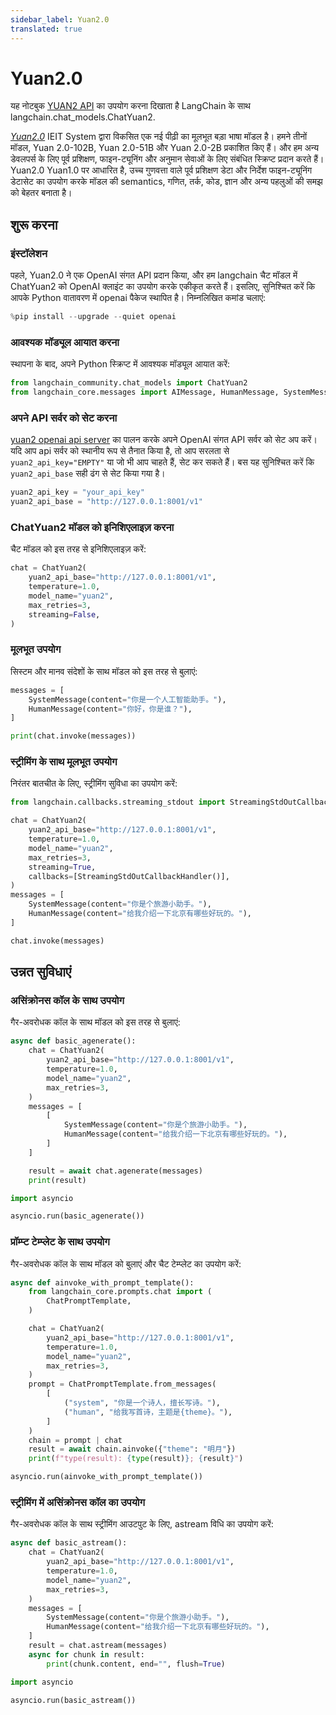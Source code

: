 ```yaml
---
sidebar_label: Yuan2.0
translated: true
---
```


# Yuan2.0

यह नोटबुक [YUAN2 API](https://github.com/IEIT-Yuan/Yuan-2.0/blob/main/docs/inference_server.md) का उपयोग करना दिखाता है LangChain के साथ langchain.chat_models.ChatYuan2.

[*Yuan2.0*](https://github.com/IEIT-Yuan/Yuan-2.0/blob/main/README-EN.md) IEIT System द्वारा विकसित एक नई पीढ़ी का मूलभूत बड़ा भाषा मॉडल है। हमने तीनों मॉडल, Yuan 2.0-102B, Yuan 2.0-51B और Yuan 2.0-2B प्रकाशित किए हैं। और हम अन्य डेवलपर्स के लिए पूर्व प्रशिक्षण, फाइन-ट्यूनिंग और अनुमान सेवाओं के लिए संबंधित स्क्रिप्ट प्रदान करते हैं। Yuan2.0 Yuan1.0 पर आधारित है, उच्च गुणवत्ता वाले पूर्व प्रशिक्षण डेटा और निर्देश फाइन-ट्यूनिंग डेटासेट का उपयोग करके मॉडल की semantics, गणित, तर्क, कोड, ज्ञान और अन्य पहलुओं की समझ को बेहतर बनाता है।

## शुरू करना

### इंस्टॉलेशन

पहले, Yuan2.0 ने एक OpenAI संगत API प्रदान किया, और हम langchain चैट मॉडल में ChatYuan2 को OpenAI क्लाइंट का उपयोग करके एकीकृत करते हैं।
इसलिए, सुनिश्चित करें कि आपके Python वातावरण में openai पैकेज स्थापित है। निम्नलिखित कमांड चलाएं:

```python
%pip install --upgrade --quiet openai
```

### आवश्यक मॉड्यूल आयात करना

स्थापना के बाद, अपने Python स्क्रिप्ट में आवश्यक मॉड्यूल आयात करें:

```python
from langchain_community.chat_models import ChatYuan2
from langchain_core.messages import AIMessage, HumanMessage, SystemMessage
```

### अपने API सर्वर को सेट करना

[yuan2 openai api server](https://github.com/IEIT-Yuan/Yuan-2.0/blob/main/docs/Yuan2_fastchat.md) का पालन करके अपने OpenAI संगत API सर्वर को सेट अप करें।
यदि आप api सर्वर को स्थानीय रूप से तैनात किया है, तो आप सरलता से `yuan2_api_key="EMPTY"` या जो भी आप चाहते हैं, सेट कर सकते हैं।
बस यह सुनिश्चित करें कि `yuan2_api_base` सही ढंग से सेट किया गया है।

```python
yuan2_api_key = "your_api_key"
yuan2_api_base = "http://127.0.0.1:8001/v1"
```

### ChatYuan2 मॉडल को इनिशिएलाइज़ करना

चैट मॉडल को इस तरह से इनिशिएलाइज़ करें:

```python
chat = ChatYuan2(
    yuan2_api_base="http://127.0.0.1:8001/v1",
    temperature=1.0,
    model_name="yuan2",
    max_retries=3,
    streaming=False,
)
```

### मूलभूत उपयोग

सिस्टम और मानव संदेशों के साथ मॉडल को इस तरह से बुलाएं:

```python
messages = [
    SystemMessage(content="你是一个人工智能助手。"),
    HumanMessage(content="你好，你是谁？"),
]
```

```python
print(chat.invoke(messages))
```

### स्ट्रीमिंग के साथ मूलभूत उपयोग

निरंतर बातचीत के लिए, स्ट्रीमिंग सुविधा का उपयोग करें:

```python
from langchain.callbacks.streaming_stdout import StreamingStdOutCallbackHandler

chat = ChatYuan2(
    yuan2_api_base="http://127.0.0.1:8001/v1",
    temperature=1.0,
    model_name="yuan2",
    max_retries=3,
    streaming=True,
    callbacks=[StreamingStdOutCallbackHandler()],
)
messages = [
    SystemMessage(content="你是个旅游小助手。"),
    HumanMessage(content="给我介绍一下北京有哪些好玩的。"),
]
```

```python
chat.invoke(messages)
```

## उन्नत सुविधाएं

### असिंक्रोनस कॉल के साथ उपयोग

गैर-अवरोधक कॉल के साथ मॉडल को इस तरह से बुलाएं:

```python
async def basic_agenerate():
    chat = ChatYuan2(
        yuan2_api_base="http://127.0.0.1:8001/v1",
        temperature=1.0,
        model_name="yuan2",
        max_retries=3,
    )
    messages = [
        [
            SystemMessage(content="你是个旅游小助手。"),
            HumanMessage(content="给我介绍一下北京有哪些好玩的。"),
        ]
    ]

    result = await chat.agenerate(messages)
    print(result)
```

```python
import asyncio

asyncio.run(basic_agenerate())
```

### प्रॉम्प्ट टेम्प्लेट के साथ उपयोग

गैर-अवरोधक कॉल के साथ मॉडल को बुलाएं और चैट टेम्प्लेट का उपयोग करें:

```python
async def ainvoke_with_prompt_template():
    from langchain_core.prompts.chat import (
        ChatPromptTemplate,
    )

    chat = ChatYuan2(
        yuan2_api_base="http://127.0.0.1:8001/v1",
        temperature=1.0,
        model_name="yuan2",
        max_retries=3,
    )
    prompt = ChatPromptTemplate.from_messages(
        [
            ("system", "你是一个诗人，擅长写诗。"),
            ("human", "给我写首诗，主题是{theme}。"),
        ]
    )
    chain = prompt | chat
    result = await chain.ainvoke({"theme": "明月"})
    print(f"type(result): {type(result)}; {result}")
```

```python
asyncio.run(ainvoke_with_prompt_template())
```

### स्ट्रीमिंग में असिंक्रोनस कॉल का उपयोग

गैर-अवरोधक कॉल के साथ स्ट्रीमिंग आउटपुट के लिए, astream विधि का उपयोग करें:

```python
async def basic_astream():
    chat = ChatYuan2(
        yuan2_api_base="http://127.0.0.1:8001/v1",
        temperature=1.0,
        model_name="yuan2",
        max_retries=3,
    )
    messages = [
        SystemMessage(content="你是个旅游小助手。"),
        HumanMessage(content="给我介绍一下北京有哪些好玩的。"),
    ]
    result = chat.astream(messages)
    async for chunk in result:
        print(chunk.content, end="", flush=True)
```

```python
import asyncio

asyncio.run(basic_astream())
```

